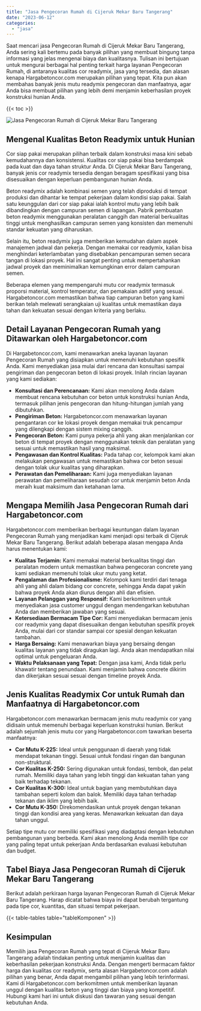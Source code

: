 ```yaml
---
title: "Jasa Pengecoran Rumah di Cijeruk Mekar Baru Tangerang"
date: "2023-06-12"
categories: 
  - "jasa"
---
```



Saat mencari jasa Pengecoran Rumah di Cijeruk Mekar Baru Tangerang, Anda sering kali bertemu pada banyak pilihan yang membuat bingung tanpa informasi yang jelas mengenai biaya dan kualitasnya. Tulisan ini bertujuan untuk mengurai berbagai hal penting terkait harga layanan Pengecoran Rumah, di antaranya kualitas cor readymix, jasa yang tersedia, dan alasan kenapa Hargabetoncor.com merupakan pilihan yang tepat. Kita pun akan membahas banyak jenis mutu readymix pengecoran dan manfaatnya, agar Anda bisa membuat pilihan yang lebih demi menjamin keberhasilan proyek konstruksi hunian Anda.

{{< toc >}}

![Jasa Pengecoran Rumah di Cijeruk Mekar Baru Tangerang](https://hargareadymixid.github.io/hbc/readymix-hbc%20(39).png)

## Mengenal Kualitas Beton Readymix untuk Hunian

Cor siap pakai merupakan pilihan terbaik dalam konstruksi masa kini sebab kemudahannya dan konsistensi. Kualitas cor siap pakai bisa berdampak pada kuat dan daya tahan struktur Anda. Di Cijeruk Mekar Baru Tangerang, banyak jenis cor readymix tersedia dengan beragam spesifikasi yang bisa disesuaikan dengan keperluan pembangunan hunian Anda.

Beton readymix adalah kombinasi semen yang telah diproduksi di tempat produksi dan dihantar ke tempat pekerjaan dalam kondisi siap pakai. Salah satu keunggulan dari cor siap pakai ialah kontrol mutu yang lebih baik dibandingkan dengan campuran semen di lapangan. Pabrik pembuatan beton readymix menggunakan peralatan canggih dan material berkualitas tinggi untuk menghasilkan campuran semen yang konsisten dan memenuhi standar kekuatan yang diharuskan.

Selain itu, beton readymix juga memberikan kemudahan dalam aspek manajemen jadwal dan pekerja. Dengan memakai cor readymix, kalian bisa menghindari keterlambatan yang disebabkan pencampuran semen secara tangan di lokasi proyek. Hal ini sangat penting untuk mempertahankan jadwal proyek dan meminimalkan kemungkinan error dalam campuran semen.

Beberapa elemen yang mempengaruhi mutu cor readymix termasuk proporsi material, kontrol temperatur, dan pemakaian aditif yang sesuai. Hargabetoncor.com memastikan bahwa tiap campuran beton yang kami berikan telah melewati serangkaian uji kualitas untuk memastikan daya tahan dan kekuatan sesuai dengan kriteria yang berlaku.

## Detail Layanan Pengecoran Rumah yang Ditawarkan oleh Hargabetoncor.com

Di Hargabetoncor.com, kami menawarkan aneka layanan layanan Pengecoran Rumah yang disiapkan untuk memenuhi kebutuhan spesifik Anda. Kami menyediakan jasa mulai dari rencana dan konsultasi sampai pengiriman dan pengecoran beton di lokasi proyek. Inilah rincian layanan yang kami sediakan:

- **Konsultasi dan Perencanaan:** Kami akan menolong Anda dalam membuat rencana kebutuhan cor beton untuk konstruksi hunian Anda, termasuk pilihan jenis pengecoran dan hitung-hitungan jumlah yang dibutuhkan.
- **Pengiriman Beton:** Hargabetoncor.com menawarkan layanan pengantaran cor ke lokasi proyek dengan memakai truk pencampur yang dilengkapi dengan sistem mixing canggih.
- **Pengecoran Beton:** Kami punya pekerja ahli yang akan menjalankan cor beton di tempat proyek dengan menggunakan teknik dan peralatan yang sesuai untuk memastikan hasil yang maksimal.
- **Pengawasan dan Kontrol Kualitas:** Pada tahap cor, kelompok kami akan melakukan pengawasan untuk memastikan bahwa cor beton sesuai dengan tolak ukur kualitas yang diharapkan.
- **Perawatan dan Pemeliharaan:** Kami juga menyediakan layanan perawatan dan pemeliharaan sesudah cor untuk menjamin beton Anda meraih kuat maksimum dan ketahanan lama.

## Mengapa Memilih Jasa Pengecoran Rumah dari Hargabetoncor.com

Hargabetoncor.com memberikan berbagai keuntungan dalam layanan Pengecoran Rumah yang menjadikan kami menjadi opsi terbaik di Cijeruk Mekar Baru Tangerang. Berikut adalah beberapa alasan mengapa Anda harus menentukan kami:

- **Kualitas Terjamin:** Kami memakai material berkualitas tinggi dan peralatan modern untuk memastikan bahwa pengecoran concrete yang kami sediakan memenuhi tolak ukur mutu yang ketat.
- **Pengalaman dan Profesionalisme:** Kelompok kami terdiri dari tenaga ahli yang ahli dalam bidang cor concrete, sehingga Anda dapat yakin bahwa proyek Anda akan diurus dengan ahli dan efisien.
- **Layanan Pelanggan yang Responsif:** Kami berkomitmen untuk menyediakan jasa customer unggul dengan mendengarkan kebutuhan Anda dan memberikan jawaban yang sesuai.
- **Ketersediaan Bermacam Tipe Cor:** Kami menyediakan bermacam jenis cor readymix yang dapat disesuaikan dengan kebutuhan spesifik proyek Anda, mulai dari cor standar sampai cor spesial dengan kekuatan tambahan.
- **Harga Bersaing:** Kami menawarkan biaya yang bersaing dengan kualitas layanan yang tidak diragukan lagi. Anda akan mendapatkan nilai optimal untuk pengeluaran Anda.
- **Waktu Pelaksanaan yang Tepat:** Dengan jasa kami, Anda tidak perlu khawatir tentang penundaan. Kami menjamin bahwa concrete dikirim dan dikerjakan sesuai sesuai dengan timeline proyek Anda.

## Jenis Kualitas Readymix Cor untuk Rumah dan Manfaatnya di Hargabetoncor.com

Hargabetoncor.com menawarkan bermacam jenis mutu readymix cor yang didisain untuk memenuhi berbagai keperluan konstruksi hunian. Berikut adalah sejumlah jenis mutu cor yang Hargabetoncor.com tawarkan beserta manfaatnya:

- **Cor Mutu K-225:** Ideal untuk penggunaan di daerah yang tidak mendapat tekanan tinggi. Sesuai untuk fondasi ringan dan bangunan non-struktural.
- **Cor Kualitas K-250:** Sering digunakan untuk fondasi, tembok, dan pelat rumah. Memiliki daya tahan yang lebih tinggi dan kekuatan tahan yang baik terhadap tekanan.
- **Cor Kualitas K-300:** Ideal untuk bagian yang membutuhkan daya tambahan seperti kolom dan balok. Memiliki daya tahan terhadap tekanan dan iklim yang lebih baik.
- **Cor Mutu K-350:** Direkomendasikan untuk proyek dengan tekanan tinggi dan kondisi area yang keras. Menawarkan kekuatan dan daya tahan unggul.

Setiap tipe mutu cor memiliki spesifikasi yang diadaptasi dengan kebutuhan pembangunan yang berbeda. Kami akan menolong Anda memilih tipe cor yang paling tepat untuk pekerjaan Anda berdasarkan evaluasi kebutuhan dan budget.

## Tabel Biaya Jasa Pengecoran Rumah di Cijeruk Mekar Baru Tangerang

Berikut adalah perkiraan harga layanan Pengecoran Rumah di Cijeruk Mekar Baru Tangerang. Harap dicatat bahwa biaya ini dapat berubah tergantung pada tipe cor, kuantitas, dan situasi tempat pekerjaan.

{{< table-tables table="tableKomponen" >}}

## Kesimpulan

Memilih jasa Pengecoran Rumah yang tepat di Cijeruk Mekar Baru Tangerang adalah tindakan penting untuk menjamin kualitas dan keberhasilan pekerjaan konstruksi Anda. Dengan mengerti bermacam faktor harga dan kualitas cor readymix, serta alasan Hargabetoncor.com adalah pilihan yang benar, Anda dapat mengambil pilihan yang lebih terinformasi. Kami di Hargabetoncor.com berkomitmen untuk memberikan layanan unggul dengan kualitas beton yang tinggi dan biaya yang kompetitif. Hubungi kami hari ini untuk diskusi dan tawaran yang sesuai dengan kebutuhan Anda.
